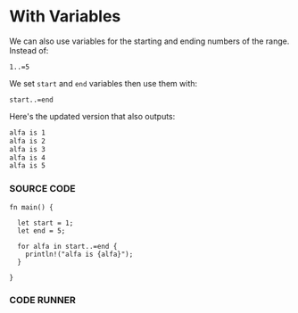 # With Variables

We can also use variables for the
starting and ending numbers of the
range. Instead of:

```rust,noplayground
1..=5
```

We set `start` and `end` variables then
use them with:

```rust,noplayground
start..=end
```

Here's the updated version that also outputs:

```txt
alfa is 1
alfa is 2
alfa is 3
alfa is 4
alfa is 5
```

### SOURCE CODE

```rust, noplayground, EXAMPLE1
fn main() {

  let start = 1;
  let end = 5;

  for alfa in start..=end {
    println!("alfa is {alfa}");
  }

}
```

### CODE RUNNER

```rust, editable, CODE1

```

